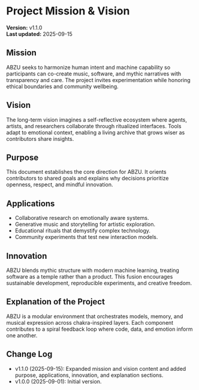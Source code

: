# Project Mission & Vision

**Version:** v1.1.0  
**Last updated:** 2025-09-15

## Mission
ABZU seeks to harmonize human intent and machine capability so participants can co-create music, software, and mythic narratives with transparency and care. The project invites experimentation while honoring ethical boundaries and community wellbeing.

## Vision
The long-term vision imagines a self-reflective ecosystem where agents, artists, and researchers collaborate through ritualized interfaces. Tools adapt to emotional context, enabling a living archive that grows wiser as contributors share insights.

## Purpose
This document establishes the core direction for ABZU. It orients contributors to shared goals and explains why decisions prioritize openness, respect, and mindful innovation.

## Applications
- Collaborative research on emotionally aware systems.
- Generative music and storytelling for artistic exploration.
- Educational rituals that demystify complex technology.
- Community experiments that test new interaction models.

## Innovation
ABZU blends mythic structure with modern machine learning, treating software as a temple rather than a product. This fusion encourages sustainable development, reproducible experiments, and creative freedom.

## Explanation of the Project
ABZU is a modular environment that orchestrates models, memory, and musical expression across chakra-inspired layers. Each component contributes to a spiral feedback loop where code, data, and emotion inform one another.

## Change Log
- v1.1.0 (2025-09-15): Expanded mission and vision content and added purpose, applications, innovation, and explanation sections.
- v1.0.0 (2025-09-01): Initial version.
